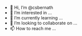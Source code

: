 - 👋 Hi, I’m @csbernath
- 👀 I’m interested in ...
- 🌱 I’m currently learning ...
- 💞️ I’m looking to collaborate on ...
- 📫 How to reach me ...

<!---
csbernath/csbernath is a ✨ special ✨ repository because its `README.md` (this file) appears on your GitHub profile.
You can click the Preview link to take a look at your changes.
--->
